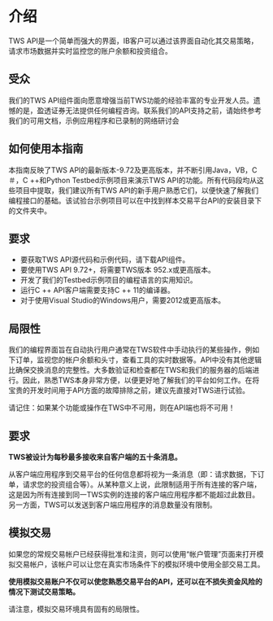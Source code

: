 # 介绍
TWS API是一个简单而强大的界面，IB客户可以通过该界面自动化其交易策略，请求市场数据并实时监控您的账户余额和投资组合。  

## 受众
我们的TWS API组件面向愿意增强当前TWS功能的经验丰富的专业开发人员。遗憾的是，盈透证券无法提供任何编程咨询。联系我们的API支持之前，请始终参考我们的可用文档，示例应用程序和已录制的网络研讨会  

## 如何使用本指南
本指南反映了TWS API的最新版本-9.72及更高版本，并不断引用Java，VB，C＃，C ++和Python Testbed示例项目来演示TWS API的功能。所有代码段均从这些项目中提取，我们建议所有TWS API的新手用户熟悉它们，以便快速了解我们编程接口的基础。该试验台示例项目可以在中找到样本交易平台API的安装目录下的文件夹中。

## 要求
+ 要获取TWS API源代码和示例代码，请下载API组件。
+ 要使用TWS API 9.72+，将需要TWS版本 952.x或更高版本。
+ 开发了我们的Testbed示例项目的编程语言的实用知识。
+ 运行C ++ API客户端需要支持C ++ 11的编译器。
+ 对于使用Visual Studio的Windows用户，需要2012或更高版本。

## 局限性
我们的编程界面旨在自动执行用户通常在TWS软件中手动执行的某些操作，例如下订单，监视您的帐户余额和头寸，查看工具的实时数据等。API中没有其他逻辑比确保交换消息的完整性。大多数验证和检查都在TWS和我们的服务器的后端进行。因此，熟悉TWS本身非常方便，以便更好地了解我们的平台如何工作。在将宝贵的开发时间用于API方面的故障排除之前，建议先直接对TWS进行试验。

请记住：如果某个功能或操作在TWS中不可用，则在API端也将不可用！

## 要求
**TWS被设计为每秒最多接收来自客户端的五十条消息。**  

从客户端应用程序到交易平台的任何信息都将视为一条消息（即：请求数据，下订单，请求您的投资组合等）。从某种意义上说，此限制适用于所有连接的客户端，这是因为所有连接到同一TWS实例的连接的客户端应用程序都不能超过此数目。另一方面，TWS可以发送到客户端应用程序的消息数量没有限制。

## 模拟交易
如果您的常规交易帐户已经获得批准和注资，则可以使用“帐户管理”页面来打开模拟交易帐户，该帐户可以让您在真实市场条件下的模拟环境中使用全部交易工具。

**使用模拟交易账户不仅可以使您熟悉交易平台的API，还可以在不损失资金风险的情况下测试交易策略。**

请注意，模拟交易环境具有固有的局限性。